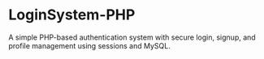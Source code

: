 # LoginSystem-PHP
A simple PHP-based authentication system with secure login, signup, and profile management using sessions and MySQL.
